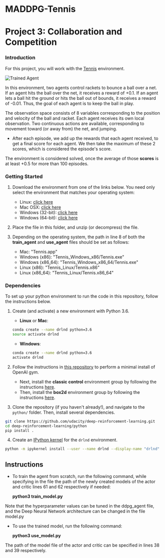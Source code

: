 # MADDPG-Tennis
[//]: # (Image References)

[image1]: https://user-images.githubusercontent.com/10624937/42135623-e770e354-7d12-11e8-998d-29fc74429ca2.gif "Trained Agent"
[image2]: https://user-images.githubusercontent.com/10624937/42386929-76f671f0-8106-11e8-9376-f17da2ae852e.png "dlrnd kernel"


# Project 3: Collaboration and Competition

### Introduction

For this project, you will work with the [Tennis](https://github.com/Unity-Technologies/ml-agents/blob/master/docs/Learning-Environment-Examples.md#tennis) environment.

![Trained Agent][image1]

In this environment, two agents control rackets to bounce a ball over a net. If an agent hits the ball over the net, it receives a reward of +0.1.  If an agent lets a ball hit the ground or hits the ball out of bounds, it receives a reward of -0.01.  Thus, the goal of each agent is to keep the ball in play.

The observation space consists of 8 variables corresponding to the position and velocity of the ball and racket. Each agent receives its own local observation.  Two continuous actions are available, corresponding to movement toward (or away from) the net, and jumping. 

- After each episode, we add up the rewards that each agent received, to get a final score for each agent. We then take the maximum of these 2 scores, which is considered the episode's score.

The environment is considered solved, once the average of those **scores** is at least +0.5 for more than 100 episodes.

### Getting Started

1. Download the environment from one of the links below.  You need only select the environment that matches your operating system:
    - Linux: [click here](https://s3-us-west-1.amazonaws.com/udacity-drlnd/P3/Tennis/Tennis_Linux.zip)
    - Mac OSX: [click here](https://s3-us-west-1.amazonaws.com/udacity-drlnd/P3/Tennis/Tennis.app.zip)
    - Windows (32-bit): [click here](https://s3-us-west-1.amazonaws.com/udacity-drlnd/P3/Tennis/Tennis_Windows_x86.zip)
    - Windows (64-bit): [click here](https://s3-us-west-1.amazonaws.com/udacity-drlnd/P3/Tennis/Tennis_Windows_x86_64.zip)

2. Place the file in this folder, and unzip (or decompress) the file. 
3. Depending on the operating system, the path in line 8 of both the **train_agent** and **use_agent** files should be set as follows:
    - Mac: "Tennis.app"
    - Windows (x86): "Tennis_Windows_x86/Tennis.exe"
    - Windows (x86_64): "Tennis_Windows_x86_64/Tennis.exe"
    - Linux (x86): "Tennis_Linux/Tennis.x86"
    - Linux (x86_64): "Tennis_Linux/Tennis.x86_64"

### Dependencies

To set up your python environment to run the code in this repository, follow the instructions below.

1. Create (and activate) a new environment with Python 3.6.

	- __Linux__ or __Mac__: 
	```bash
	conda create --name drlnd python=3.6
	source activate drlnd
	```
	- __Windows__: 
	```bash
	conda create --name drlnd python=3.6 
	activate drlnd
	```
	
2. Follow the instructions in [this repository](https://github.com/openai/gym) to perform a minimal install of OpenAI gym.  
	- Next, install the **classic control** environment group by following the instructions [here](https://github.com/openai/gym#classic-control).
	- Then, install the **box2d** environment group by following the instructions [here](https://github.com/openai/gym#box2d).
	
3. Clone the repository (if you haven't already!), and navigate to the `python/` folder.  Then, install several dependencies.
```bash
git clone https://github.com/udacity/deep-reinforcement-learning.git
cd deep-reinforcement-learning/python
pip install .
```

4. Create an [IPython kernel](http://ipython.readthedocs.io/en/stable/install/kernel_install.html) for the `drlnd` environment.  
```bash
python -m ipykernel install --user --name drlnd --display-name "drlnd"
```

## Instructions
- To train the agent from scratch, run the following command, while specifying in the file the path of the newly created models of the actor and critic lines 61 and 62 respectively if needed:

    **python3 train_model.py**

Note that the hyperparameter values can be tuned in the ddpg_agent file, and the Deep Neural Network architecture can be changed in the file model.py 

- To use the trained model, run the following command:

    **python3 use_model.py**
    
The path of the model file of the actor and critic can be specified in lines 38 and 39 respectively. 
